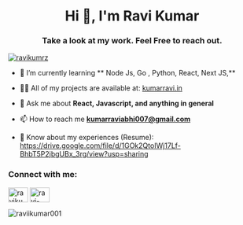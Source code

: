 <h1 align="center">Hi 👋, I'm Ravi Kumar</h1>
<h3 align="center">Take a look at my work. Feel Free to reach out.</h3>

<p align="left"> <a href="https://twitter.com/ravikumrz" target="blank"><img src="https://img.shields.io/twitter/follow/ravikumrz?logo=twitter&style=for-the-badge" alt="ravikumrz" /></a> </p>

- 🌱 I’m currently learning ** Node Js, Go , Python, React, Next JS,**

- 👨‍💻 All of my projects are available at:  <a href="https://kumarravi.in" target="_blank">kumarravi.in</a>

- 💬 Ask me about **React, Javascript, and anything in general**

- 📫 How to reach me **kumarraviabhi007@gmail.com**

- 📄 Know about my experiences (Resume): https://drive.google.com/file/d/1GOk2QtoIWj17Lf-BhbT5P2jbgUBx_3rg/view?usp=sharing
  
<h3 align="left">Connect with me:</h3>
<p align="left">
<a href="https://twitter.com/ravikumrz" target="blank"><img align="center" src="https://raw.githubusercontent.com/rahuldkjain/github-profile-readme-generator/master/src/images/icons/Social/twitter.svg" alt="ravikumrz" height="30" width="40" /></a>
<a href="https://linkedin.com/in/ravi-kumaar" target="blank"><img align="center" src="https://raw.githubusercontent.com/rahuldkjain/github-profile-readme-generator/master/src/images/icons/Social/linked-in-alt.svg" alt="ravi-kumaar" height="30" width="40" /></a>

</p>






<p><img align="center" src="https://github-readme-streak-stats.herokuapp.com/?user=raviikumar001&" alt="raviikumar001" /></p>
